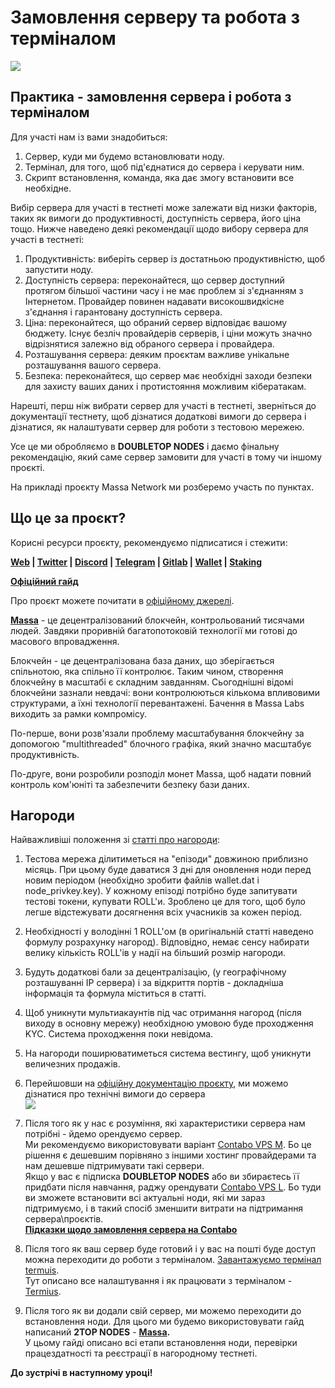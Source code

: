 # Замовлення серверу та робота з терміналом

[![](https://img.youtube.com/vi/jgV5SopiyNM/0.jpg)](https://www.youtube.com/watch?v=jgV5SopiyNM)

Практика - замовлення сервера і робота з терміналом
---------------------------------------------------

Для участі нам із вами знадобиться:

1.  Сервер, куди ми будемо встановлювати ноду.
2.  Термінал, для того, щоб під'єднатися до сервера і керувати ним.
3.  Скрипт встановлення, команда, яка дає змогу встановити все необхідне.

Вибір сервера для участі в тестнеті може залежати від низки факторів, таких як вимоги до продуктивності, доступність сервера, його ціна тощо. Нижче наведено деякі рекомендації щодо вибору сервера для участі в тестнеті:

1.  Продуктивність: виберіть сервер із достатньою продуктивністю, щоб запустити ноду.
2.  Доступність сервера: переконайтеся, що сервер доступний протягом більшої частини часу і не має проблем зі з'єднанням з Інтернетом. Провайдер повинен надавати високошвидкісне з'єднання і гарантовану доступність сервера.
3.  Ціна: переконайтеся, що обраний сервер відповідає вашому бюджету. Існує безліч провайдерів серверів, і ціни можуть значно відрізнятися залежно від обраного сервера і провайдера.
4.  Розташування сервера: деяким проєктам важливе унікальне розташування вашого сервера.
5.  Безпека: переконайтеся, що сервер має необхідні заходи безпеки для захисту ваших даних і протистояння можливим кібератакам.

Нарешті, перш ніж вибрати сервер для участі в тестнеті, зверніться до документації тестнету, щоб дізнатися додаткові вимоги до сервера і дізнатися, як налаштувати сервер для роботи з тестовою мережею.

Усе це ми обробляємо в **DOUBLETOP NODES** і даємо фінальну рекомендацію, який саме сервер замовити для участі в тому чи іншому проєкті.

На прикладі проєкту Massa Network ми розберемо участь по пунктах.

Що це за проєкт?
----------------

Корисні ресурси проєкту, рекомендуємо підписатися і стежити:

**[Web](https://massa.net/) | [Twitter](https://twitter.com/massalabs) | [Discord](https://discord.gg/RHjGERrBv5) | [Telegram](https://t.me/massanetwork) | [Gitlab](https://gitlab.com/massalabs/massa/-/tree/dev) | [Wallet](https://test.massa.net/#wallet) | [Staking](https://test.massa.net/#staking)**

**[Офіційний гайд](https://gitlab.com/massalabs/massa)**

Про проєкт можете почитати в [офіційному джерелі](https://test.massa.net/#about).

**[Massa](https://massa.net/vision/)** - це децентралізований блокчейн, контрольований тисячами людей. Завдяки проривній багатопотоковій технології ми готові до масового впровадження.

Блокчейн - це децентралізована база даних, що зберігається спільнотою, яка спільно її контролює. Таким чином, створення блокчейну в масштабі є складним завданням. Сьогоднішні відомі блокчейни зазнали невдачі: вони контролюються кількома впливовими структурами, а їхні технології перевантажені. Бачення в Massa Labs виходить за рамки компромісу.

По-перше, вони розв'язали проблему масштабування блокчейну за допомогою "multithreaded" блочного графіка, який значно масштабує продуктивність.

По-друге, вони розробили розподіл монет Massa, щоб надати повний контроль ком'юніті та забезпечити безпеку бази даних.

Нагороди
--------

Найважливіші положення зі [статті про нагороди](https://gitlab.com/massalabs/massa/-/blob/dev/docs/testnet_rules.md):

1.  Тестова мережа ділитиметься на "епізоди" довжиною приблизно місяць. При цьому буде даватися 3 дні для оновлення ноди перед новим періодом (необхідно зробити файлів wallet.dat і node\_privkey.key). У кожному епізоді потрібно буде запитувати тестові токени, купувати ROLL'и. Зроблено це для того, щоб було легше відстежувати досягнення всіх учасників за кожен період.
2.  Необхідності у володінні 1 ROLL'ом (в оригінальній статті наведено формулу розрахунку нагород). Відповідно, немає сенсу набирати велику кількість ROLL'ів у надії на більший розмір нагороди.
3.  Будуть додаткові бали за децентралізацію, (у географічному розташуванні IP сервера) і за відкриття портів - докладніша інформація та формула міститься в статті.
4.  Щоб уникнути мультиакаунтів під час отримання нагород (після виходу в основну мережу) необхідною умовою буде проходження KYC. Система проходження поки невідома.
5.  На нагороди поширюватиметься система вестингу, щоб уникнути величезних продажів.

1.  Перейшовши на [офіційну документацію проєкту](https://docs.massa.net/en/latest/testnet/install.html), ми можемо дізнатися про технічні вимоги до сервера  
    ![](https://auspicious-headline-1a1.notion.site/image/https%3A%2F%2Fs3-us-west-2.amazonaws.com%2Fsecure.notion-static.com%2F4264e72b-c056-4856-a854-f8b646af5f1a%2FUntitled.png?id=9c4505e1-aaa2-4a99-9fe7-60decb48a416&table=block&spaceId=23fb39d4-a529-47b3-8f43-438f90005b5a&width=1560&userId=&cache=v2)
2.  Після того як у нас є розуміння, які характеристики сервера нам потрібні - йдемо орендуємо сервер.  
    Ми рекомендуємо використовувати варіант [Contabo VPS M](https://www.tkqlhce.com/99101js0ys-FHGGKPKMGIFHJNPMKNI). Бо це рішення є дешевшим порівняно з іншими хостинг провайдерами та нам дешевше підтримувати такі сервери.  
    Якщо у вас є підписка **DOUBLETOP NODES** або ви збираєтесь її придбати після навчання, раджу орендувати [Contabo VPS L](https://www.jdoqocy.com/60106shqnhp46559D9BAB468CEB9C9). Бо туди ви зможете встановити всі актуальні ноди, які ми зараз підтримуємо, і в такий спосіб зменшити витрати на підтримання сервера\\проєктів.  
    **[Підказки щодо замовлення сервера на Contabo](https://www.notion.so/Contabo-e22de521b5534c2e85d1f8e684d90e2a)**
3.  Після того як ваш сервер буде готовий і у вас на пошті буде доступ можна переходити до роботи з терміналом. [Завантажуємо термінал termuis](https://termius.com/download).  
    Тут описано все налаштування і як працювати з терміналом - [Termius](https://www.notion.so/Termius-b9623d8e17a4486cad6b61114e0834e1).
4.  Після того як ви додали свій сервер, ми можемо переходити до встановлення ноди. Для цього ми будемо використовувати гайд написаний **2TOP NODES** - **[Massa](https://www.notion.so/Massa-01571f253f9d408dbeaa607189a51bd9).**  
    У цьому гайді описано всі етапи встановлення ноди, перевірки працездатності та реєстрації в нагородному тестнеті.

**До зустрічі в наступному уроці!**